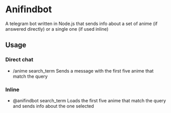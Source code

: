# Anifindbot
A telegram bot written in Node.js that sends info about a set of anime (if answered directly) or a single one (if used inline)

## Usage
### Direct chat
- /anime search_term
Sends a message with the first five anime that match the query

### Inline 
- @anifindbot search_term
Loads the first five anime that match the query and sends info about the one selected
